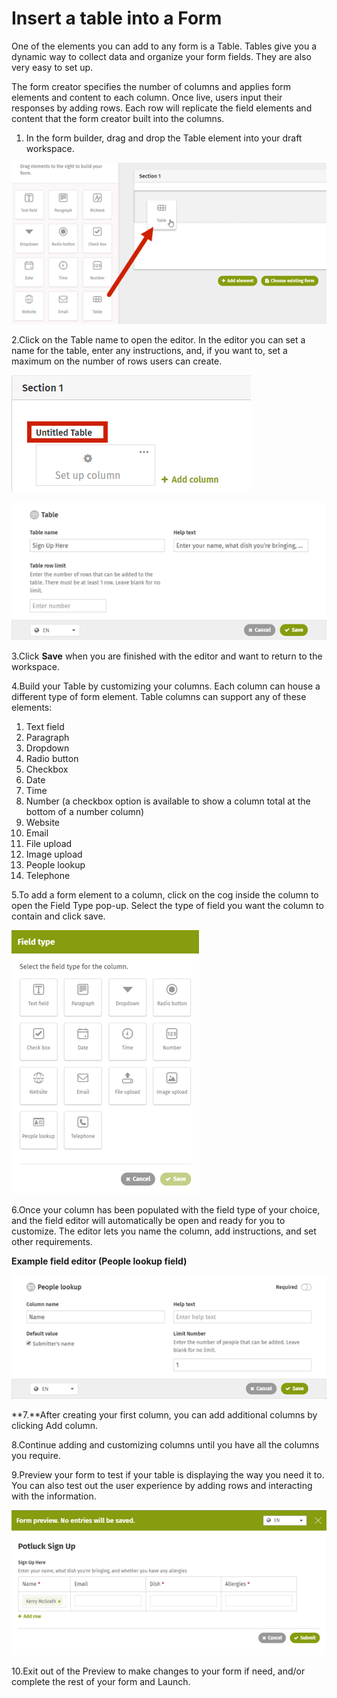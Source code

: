 # Insert a table into a Form



One of the elements you can add to any form is a Table. Tables give you a dynamic way to collect data and organize your form fields. They are also very easy to set up.

The form creator specifies the number of columns and applies form elements and content to each column. Once live, users input their responses by adding rows. Each row will replicate the field elements and content that the form creator built into the columns.

1. In the form builder, drag and drop the Table element into your draft workspace. 

![](../../../.gitbook/assets/1.png)

2.Click on the Table name to open the editor. In the editor you can set a name for the table, enter any instructions, and, if you want to, set a maximum on the number of rows users can create.

![](../../../.gitbook/assets/2%20%281%29.png)

![](../../../.gitbook/assets/3%20%282%29.png)



3.Click **Save** when you are finished with the editor and want to return to the workspace.

4.Build your Table by customizing your columns. Each column can house a different type of form element. Table columns can support any of these elements:

1. Text field
2. Paragraph
3. Dropdown
4. Radio button
5. Checkbox
6. Date
7. Time
8. Number \(a checkbox option is available to show a column total at the bottom of a number column\)
9. Website
10. Email
11. File upload
12. Image upload
13. People lookup
14. Telephone

5.To add a form element to a column, click on the cog inside the column to open the Field Type pop-up. Select the type of field you want the column to contain and click save.

![](../../../.gitbook/assets/4%20%289%29.png)

6.Once your column has been populated with the field type of your choice, and the field editor will automatically be open and ready for you to customize. The editor lets you name the column, add instructions, and set other requirements.  
  
**Example field editor \(People lookup field\)**

![](../../../.gitbook/assets/5%20%283%29.png)

**7.**After creating your first column, you can add additional columns by clicking Add column.



8.Continue adding and customizing columns until you have all the columns you require.

9.Preview your form to test if your table is displaying the way you need it to. You can also test out the user experience by adding rows and interacting with the information.

![](../../../.gitbook/assets/6%20%281%29.png)



10.Exit out of the Preview to make changes to your form if need, and/or complete the rest of your form and Launch.

